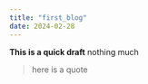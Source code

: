```yaml
---
title: "first_blog"
date: 2024-02-28
---
```


**This is a quick draft**
nothing much
> here is a quote
